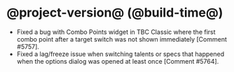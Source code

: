 # @project-version@ (@build-time@)

* Fixed a bug with Combo Points widget in TBC Classic where the first combo point after a target switch was not shown immediately [Comment #5757].
* Fixed a lag/freeze issue when switching talents or specs that happened when the options dialog was opened at least once [Comment #5764].